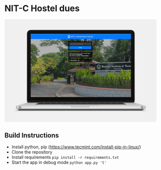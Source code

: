 # NIT-C Hostel dues 

![Screenshot](/static/screenshot.png)

## Build Instructions
- Install python, pip (https://www.tecmint.com/install-pip-in-linux/)
- Clone the repository
- Install requirements `pip install -r requirements.txt`
- Start the app in debug mode `python app.py 't'`
